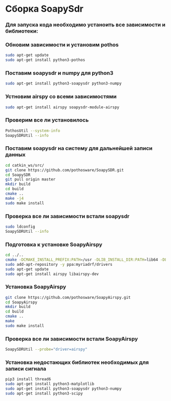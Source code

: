 # Сборка SoapySdr
### Для запуска кода необходимо устаноить все зависимости и библиотеки:
### Обновим зависимости и установим pothos
```bash
sudo apt-get update
sudo apt-get install python3-pothos
```
### Поставим soapysdr и numpy для python3
```bash
sudo apt-get install python3-soapysdr python3-numpy
```
### Устновим airspy со всеми зависимостями
```bash
sudo apt-get install airspy soapysdr-module-airspy
```
### Проверим все ли установилось
```bash
PothosUtil --system-info
SoapySDRUtil --info
```
### Поставим soapysdr на систему для дальнейшей записи данных
```bash
cd catkin_ws/src/
git clone https://github.com/pothosware/SoapySDR.git
cd SoapySDR
git pull origin master
mkdir build
cd build
cmake ..
make -j4
sudo make install
```
### Проверка все ли зависимости встали soapysdr
```bash
sudo ldconfig
SoapySDRUtil --info
```
### Подготовка к установке SoapyAirspy
```bash
cd ../..
cmake -DCMAKE_INSTALL_PREFIX:PATH=/usr -DLIB_INSTALL_DIR:PATH=lib64 -DLIB_SUFFIX=64 -DSOAPY_SDR_ROOT=/usr ..
sudo add-apt-repository -y ppa:myriadrf/drivers
sudo apt-get update
sudo apt-get install airspy libairspy-dev
```
### Установка SoapyAirspy
```bash
git clone https://github.com/pothosware/SoapyAirspy.git
cd SoapyAirspy
mkdir build
cd build
cmake ..
make
sudo make install
```
### Проверка все ли зависимости встали SoapyAirspy
```bash
SoapySDRUtil --probe="driver=airspy"
```
### Установка недостающих библиотек необходимых для записи сигнала
```bash
pip3 install thread6
sudo apt-get install python3-matplotlib
sudo apt-get install python3-soapysdr python3-numpy
sudo apt-get install python3-scipy
```
